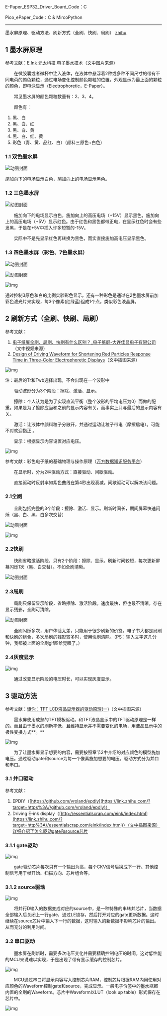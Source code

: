 E-Paper_ESP32_Driver_Board_Code：C

Pico_ePaper_Code：C & MircoPython



---

墨水屏原理、驱动方法、刷新方式（全刷、快刷、局刷） [zhihu](https://zhuanlan.zhihu.com/p/618868898) 

## 1 墨水屏原理

参考文献：[E Ink 元太科技 电子墨水技术](https://link.zhihu.com/?target=https%3A//cn.eink.com/tech/detail/How_it_works)（文中图片来源）

　　在微胶囊或者微杯中注入液体，在液体中悬浮着2种或多种不同尺寸的带有不同电荷的颜色颗粒，通过电场变化控制颜色颗粒的位置，外观显示为最上面的颗粒的颜色，即电泳显示（Electrophoretic，E-Paper）。

　　常见墨水屏的颜色颗粒数量有：2、3、4。

　　颜色有：

1. 黑、白
2. 黑、白、红
3. 黑、白、黄
4. 黑、白、红、黄
5. 彩色（青、黄、品红、白）（颜料三原色+白色）

### 1.1 双色墨水屏

![动图封面](README.assets/v2-09441a0c28afc74628984e515aa11e20_b.jpg)



施加向下的电场显示白色，施加向上的电场显示黑色。

### 1.2 三色墨水屏

![动图封面](README.assets/v2-2fa39d7235d02918269d20411e185371_b.jpg)



　　施加向下的电场显示白色，施加向上的高压电场（+15V）显示黑色，施加向上的高压电场（+5V）显示红色。由于红色和黑色都带正电，在显示红色时会有些发黑，于是在+5V中插入许多短暂的-15V。

　　实际中不是先显示红色再转换为黑色，而实直接施加高电压显示黑色。

### 1.3 四色墨水屏（彩色、7色墨水屏）

![动图封面](README.assets/v2-58b0dd09ab2a28ce653bb00824993a20_b.jpg)



![动图封面](README.assets/v2-5d2737ec2a066903469298b7bdba58bf_b.jpg)



![img](README.assets/v2-390f036e973e5596f17b6738c93a0bd2_720w.webp)

通过控制3原色和白的比例实验彩色显示。还有一种彩色是通过在2色墨水屏前加彩色滤光片来实现，每3个像素(红绿蓝)组成1个点，类似彩色液晶屏。

## 2 刷新方式（全刷、快刷、局刷）

参考文献：

1. [电子纸屏全刷、局刷、快刷有什么区别？_电子纸屏-大连佳显电子有限公司](https://link.zhihu.com/?target=https%3A//www.good-display.cn/news/105.html)（文中视频来源）
2. [Design of Driving Waveform for Shortening Red Particles Response Time in Three-Color Electrophoretic Displays](https://link.zhihu.com/?target=https%3A//www.mdpi.com/2072-666X/12/5/578)（文中插图来源）

![img](README.assets/v2-e1f90ab7ec9d9a667d385681737e5da7_720w.webp)

注：最后的Tr和Twb选择出现，不会出现在一个波形中

　　驱动波形分为3个阶段：擦除、激活、显示。

　　擦除：个人认为是为了实现直流平衡（整个波形的平均电压为0）而做的配重。如果是为了擦除应当和之前的显示内容有关，而事实上只与最后的显示内容有关。

　　激活：让液体中颜料粒子分散开，并通过运动让粒子带电（摩擦启电）。可能不对欢迎指正 。

　　显示：根据显示内容设置对应电压。

![img](README.assets/v2-cb92d8cea1d90792a436819277a5b373_720w.webp)

参考文献：彩色电子纸的基础物理与操作原理（[万方数据知识服务平台](https://link.zhihu.com/?target=https%3A//d.wanfangdata.com.cn/periodical/yjyxs201812002)）

　　在显示时，分为2种驱动方式：直接驱动、间歇驱动。

　　直接驱动时反射率如紫色曲线在第4秒出现衰减。间歇驱动可以解决该问题。

### 2.1全刷

　　全刷包括完整的3个阶段：擦除、激活、显示。刷新时间长，期间屏幕快速闪烁（黑、白、黑、白多次交替）

![动图封面](README.assets/v2-a8d480c8ed3223354b11dd7c0b17847e_b.jpg)



![img](README.assets/v2-e564c304f4ed903d8e013141a058d045_720w.webp)

### 2.2快刷

　　快刷省略激活阶段，只有2个阶段：擦除、显示。刷新时间较短，每次更新屏幕闪烁1次（黑、白交替）。不如全刷清晰。

![动图封面](README.assets/v2-ca6bb2720b21bf3b83acbbf5bb0236ea_b.jpg)



### 2.3局刷

　　局刷只保留显示阶段，省略擦除、激活阶段。速度最快，但也最不清晰，存在显示残影，全刷可清除。

![动图封面](README.assets/v2-fb5fe44d0e60f35cc222bcc3d9f7ceec_b.jpg)



　　全刷闪烁多次，用户体验太差，只能用于很少刷新的价签。电子书大都是局刷和快刷的组合，多次局刷的残影较多时，使用快刷清除。（PS：输入文字这几分钟，我都被上面的全刷gif图给晃眼了。）

### 2.4灰度显示

![img](README.assets/v2-1afdd750fd59f6ae5e134d2e82986294_720w.webp)

　　通过改变显示阶段的电压时长，可以实现灰度显示。

## 3 驱动方法

参考文献：[谭你：TFT LCD液晶显示器的驱动原理(一)](https://zhuanlan.zhihu.com/p/558649904)（文中插图来源）

　　墨水屏使用成熟的TFT模板驱动。和TFT液晶显示中的TFT驱动原理是一样的。而且由于墨水的刷新率低，且维持显示并不需要变化的电场，用液晶显示中的极性变换方式**。**

![img](README.assets/v2-fae8caeca32d696249a015d9f72934b1_720w.webp)

　　为了让墨水屏显示想要的内容，需要按照章节2中介绍的对应颜色的模型施加电压。通过驱动gate和source为每一个像素施加想要的电压。驱动方式分为并口和串口。

### 3.1 并口驱动

参考文献：

1. EPDIY（[https://github.com/vroland/epdiy](https://link.zhihu.com/?target=https%3A//github.com/vroland/epdiy)）
2. Driving E-ink display（[http://essentialscrap.com/eink/index.html](https://link.zhihu.com/?target=http%3A//essentialscrap.com/eink/index.html)）（文中插图来源）详细介绍了怎么驱动gate和source芯片

### 3.1.1 gate驱动

![img](README.assets/v2-7ef092334eb656585e9b4aeb488a69a0_720w.webp)

　　gate驱动芯片每次只有一个输出为高，每个CKV信号后换成下一行。其他控制信号用于帧开始、扫描方向、芯片组合等。

### 3.1.2 source驱动

![img](README.assets/v2-fb38485dff0a7a364edcaa753c55caeb_720w.webp)

　　将并行D输入的数据变成对应的source中，是一种特殊的串转并芯片，当数据全部输入后关闭上一行gate，通过LE锁存，然后打开对应的gate更新数据。这时继续在source芯片中输入下一行的数据，这时输入的新数据不影响芯片的输出。从而充分的利用时间。

### 3.2 串口驱动

　　墨水屏在刷新时，需要多次电压变化并需要精确控制电压的时间。这对低性能的MCU来说难以实现，于是出现了带有显示缓存的控制芯片。

![img](README.assets/v2-3f13af147330bfbaca984eb880f44a79_720w.webp)

　　MCU通过串口将显示内容写入控制芯片RAM，控制芯片根据RAM内用使用对应颜色的Waveform控制gate和source，完成显示。一般电子价签中的墨水瓶都内置的全刷的Waveform。芯片中Waveform以LUT（look up table）形式保存在芯片中。

![img](README.assets/v2-b920408c2670c03ca7f2c5a8ad683b17_720w.webp)